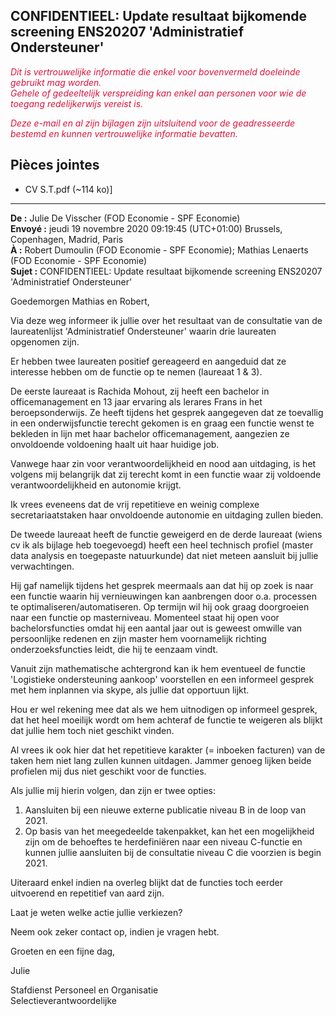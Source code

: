 ## CONFIDENTIEEL: Update resultaat bijkomende screening ENS20207 'Administratief Ondersteuner'

<font color="crimson">*Dit is vertrouwelijke informatie die enkel voor bovenvermeld doeleinde gebruikt mag worden.*  
*Gehele of gedeeltelijk verspreiding kan enkel aan personen voor wie de toegang redelijkerwijs vereist is.*

*Deze e-mail en al zijn bijlagen zijn uitsluitend voor de geadresseerde bestemd en kunnen vertrouwelijke informatie bevatten.*</font>

## Pièces jointes

- CV S.T.pdf (~114 ko)]

* * *

**De :** Julie De Visscher (FOD Economie - SPF Economie)  
**Envoyé :** jeudi 19 novembre 2020 09:19:45 (UTC+01:00) Brussels, Copenhagen, Madrid, Paris  
**À :** Robert Dumoulin (FOD Economie - SPF Economie); Mathias Lenaerts (FOD Economie - SPF Economie)  
**Sujet :** CONFIDENTIEEL: Update resultaat bijkomende screening ENS20207 'Administratief Ondersteuner'  
  

Goedemorgen Mathias en Robert,

Via deze weg informeer ik jullie over het resultaat van de consultatie van de laureatenlijst 'Administratief Ondersteuner' waarin drie laureaten opgenomen zijn.

Er hebben twee laureaten positief gereageerd en aangeduid dat ze interesse hebben om de functie op te nemen (laureaat 1 & 3). 

De eerste laureaat is Rachida Mohout, zij heeft een bachelor in officemanagement en 13 jaar ervaring als lerares Frans in het beroepsonderwijs. Ze heeft tijdens het gesprek aangegeven dat ze toevallig in een onderwijsfunctie terecht gekomen is en graag een functie wenst te bekleden in lijn met haar bachelor officemanagement, aangezien ze onvoldoende voldoening haalt uit haar huidige job. 

Vanwege haar zin voor verantwoordelijkheid en nood aan uitdaging, is het volgens mij belangrijk dat zij terecht komt in een functie waar zij voldoende verantwoordelijkheid en autonomie krijgt.

Ik vrees eveneens dat de vrij repetitieve en weinig complexe secretariaatstaken haar onvoldoende autonomie en uitdaging zullen bieden.

De tweede laureaat heeft de functie geweigerd en de derde laureaat (wiens cv ik als bijlage heb toegevoegd) heeft een heel technisch profiel (master data analysis en toegepaste natuurkunde) dat niet meteen aansluit bij jullie verwachtingen.

Hij gaf namelijk tijdens het gesprek meermaals aan dat hij op zoek is naar een functie waarin hij vernieuwingen kan aanbrengen door o.a. processen te optimaliseren/automatiseren. Op termijn wil hij ook graag doorgroeien naar een functie op masterniveau. Momenteel staat hij open voor bachelorsfuncties omdat hij een aantal jaar out is geweest omwille van persoonlijke redenen en zijn master hem voornamelijk richting onderzoeksfuncties leidt, die hij te eenzaam vindt.

Vanuit zijn mathematische achtergrond kan ik hem eventueel de functie 'Logistieke ondersteuning aankoop' voorstellen en een informeel gesprek met hem inplannen via skype, als jullie dat opportuun lijkt.

Hou er wel rekening mee dat als we hem uitnodigen op informeel gesprek, dat het heel moeilijk wordt om hem achteraf de functie te weigeren als blijkt dat jullie hem toch niet geschikt vinden.

Al vrees ik ook hier dat het repetitieve karakter (= inboeken facturen) van de taken hem niet lang zullen kunnen uitdagen. Jammer genoeg lijken beide profielen mij dus niet geschikt voor de functies.

Als jullie mij hierin volgen, dan zijn er twee opties:

1.  Aansluiten bij een nieuwe externe publicatie niveau B in de loop van 2021.
2.  Op basis van het meegedeelde takenpakket, kan het een mogelijkheid zijn om de behoeftes te herdefiniëren naar een niveau C-functie en kunnen jullie aansluiten bij de consultatie niveau C die voorzien is begin 2021.

Uiteraard enkel indien na overleg blijkt dat de functies toch eerder uitvoerend en repetitief van aard zijn.

Laat je weten welke actie jullie verkiezen?

Neem ook zeker contact op, indien je vragen hebt.

Groeten en een fijne dag,

Julie

Stafdienst Personeel en Organisatie  
Selectieverantwoordelijke

